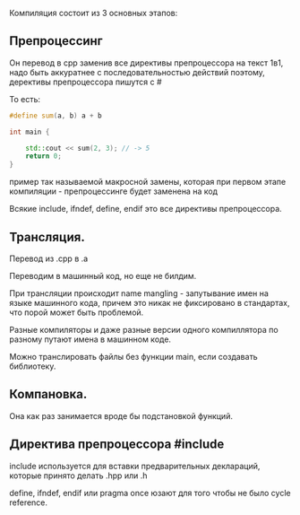 Компиляция состоит из 3 основных этапов:

## Препроцессинг

Он перевод в cpp заменив все директивы препроцессора на текст 1в1, надо быть аккуратнее с последовательностью действий поэтому, дерективы препроцессора пишутся с #

То есть: 
```cpp
#define sum(a, b) a + b

int main {

    std::cout << sum(2, 3); // -> 5
    return 0;  
}
```

пример так называемой макросной замены, которая при первом этапе компиляции - препроцессинге будет заменена на код

Всякие include, ifndef, define, endif это все директивы препроцессора.

## Трансляция.

Перевод из .cpp в .a

Переводим в машинный код, но еще не билдим.

При трансляции происходит name mangling - запутывание имен на языке машинного кода, причем это никак не фиксировано в стандартах, 
что порой может быть проблемой.

Разные компиляторы и даже разные версии одного компиллятора по разному путают имена в машинном коде.

Можно транслировать файлы без функции main, если создавать библиотеку.

## Компановка.

Она как раз занимается вроде бы подстановкой функций.

## Директива препроцессора #include

include используется для вставки предварительных деклараций, которые принято делать .hpp или .h

define, ifndef, endif или pragma once юзают для того чтобы не было cycle reference.